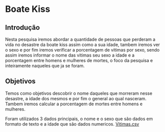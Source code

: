 # Boate Kiss

## Introdução

Nesta pesquisa iremos abordar a quantidade de pessoas que perderam a vida no desastre da boate kiss assim como a sua idade, tambem iremos ver o sexo e por fim iremos verificar a porcentagem de vitimas por sexo, sendo assim iremos informar o nome das vitimas seu sexo a idade e a porcentagem entre homens e mulheres de mortes, o foco da pesquisa e inteiramente naqueles que ja se foram.

## Objetivos

Temos como objetivos descobrir o nome daqueles que morreram nesse desastre, a idade dos mesmos e por fim o general ao qual nasceram. Tambem iremos calcular a porcentagem de mortes entre homens e mulheres.

Foram utilizados 3 dados principais, o nome e o sexo que são dados em formato de texto e a idade que são dados numericos. [Vitimas.csv](Vitimas.csv)


